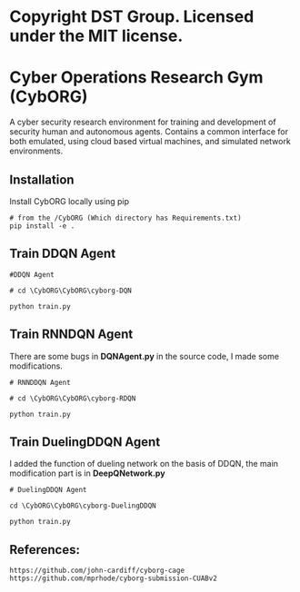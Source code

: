 # Copyright DST Group. Licensed under the MIT license.

# Cyber Operations Research Gym (CybORG)

A cyber security research environment for training and development of security human and autonomous agents. Contains a common interface for both emulated, using cloud based virtual machines, and simulated network environments.

## Installation

Install CybORG locally using pip

```
# from the /CybORG (Which directory has Requirements.txt)
pip install -e .
```
## Train DDQN Agent

```
#DDQN Agent

# cd \CybORG\CybORG\cyborg-DQN

python train.py
```

## Train RNNDQN Agent

There are some bugs in **DQNAgent.py** in the source code, I made some modifications.

```
# RNNDDQN Agent

# cd \CybORG\CybORG\cyborg-RDQN

python train.py
```
## Train DuelingDDQN Agent

I added the function of dueling network on the basis of DDQN, the main modification part is in **DeepQNetwork.py**
```
# DuelingDDQN Agent

cd \CybORG\CybORG\cyborg-DuelingDDQN

python train.py
```


## References:
```
https://github.com/john-cardiff/cyborg-cage
https://github.com/mprhode/cyborg-submission-CUABv2
```

